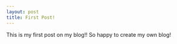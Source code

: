 ```yaml
---
layout: post
title: First Post!
---
```


This is my first post on my blog!!
So happy to create my own blog!




